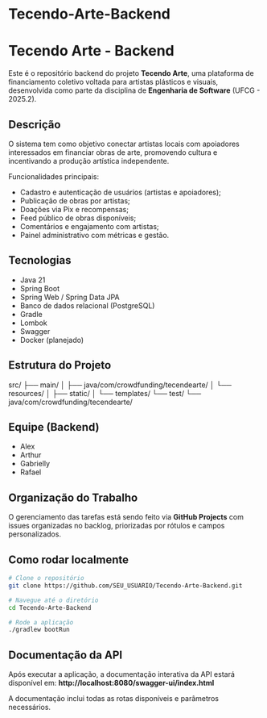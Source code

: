 # Tecendo-Arte-Backend
# Tecendo Arte - Backend

Este é o repositório backend do projeto **Tecendo Arte**, uma plataforma de financiamento coletivo voltada para artistas plásticos e visuais, desenvolvida como parte da disciplina de **Engenharia de Software** (UFCG - 2025.2).

## Descrição

O sistema tem como objetivo conectar artistas locais com apoiadores interessados em financiar obras de arte, promovendo cultura e incentivando a produção artística independente.

Funcionalidades principais:
- Cadastro e autenticação de usuários (artistas e apoiadores);
- Publicação de obras por artistas;
- Doações via Pix e recompensas;
- Feed público de obras disponíveis;
- Comentários e engajamento com artistas;
- Painel administrativo com métricas e gestão.

## Tecnologias

- Java 21
- Spring Boot
- Spring Web / Spring Data JPA
- Banco de dados relacional (PostgreSQL)
- Gradle
- Lombok
- Swagger
- Docker (planejado)

## Estrutura do Projeto

src/
├── main/
│ ├── java/com/crowdfunding/tecendearte/
│ └── resources/
│ ├── static/
│ └── templates/
└── test/
└── java/com/crowdfunding/tecendearte/


## Equipe (Backend)

- Alex
- Arthur
- Gabrielly
- Rafael

## Organização do Trabalho

O gerenciamento das tarefas está sendo feito via **GitHub Projects** com issues organizadas no backlog, priorizadas por rótulos e campos personalizados.

## Como rodar localmente

```bash
# Clone o repositório
git clone https://github.com/SEU_USUARIO/Tecendo-Arte-Backend.git

# Navegue até o diretório
cd Tecendo-Arte-Backend

# Rode a aplicação
./gradlew bootRun
```

## Documentação da API

Após executar a aplicação, a documentação interativa da API estará disponível em:
**http://localhost:8080/swagger-ui/index.html**

A documentação inclui todas as rotas disponíveis e parâmetros necessários.
